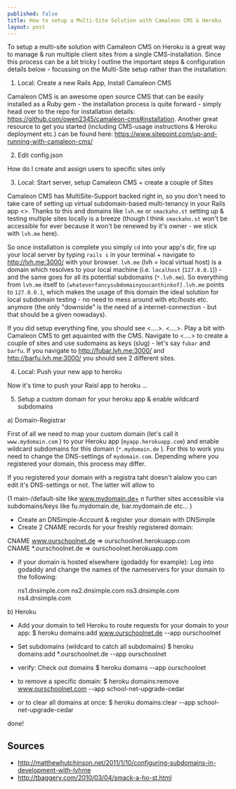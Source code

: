 ```yaml
---
published: false
title: How to setup a Multi-Site Solution with Camaleon CMS & Heroku  
layout: post
---
```


To setup a multi-site solution with Camaleon CMS on Heroku is a great way to manage & run multiple client sites from a single CMS-installation. Since this process can be a bit tricky I outline the important steps & configuration details below - focussing on the Multi-Site setup rather than the installation:  

1. Local: Create a new Rails App, Install Camaleon CMS 

Camaleon CMS is an awesome open source CMS that can be easily installed as a Ruby gem - the installation process is quite forward - simply head over to the repo for installation details: https://github.com/owen2345/camaleon-cms#installation. Another great resource to get you started (including CMS-usage instructions & Heroku deployment etc.) can be found here: https://www.sitepoint.com/up-and-running-with-camaleon-cms/

2. Edit config.json 

How do I create and assign users to specific sites only 

3. Local: Start server, setup Camaleon CMS + create a couple of Sites 

Camaleon CMS has MultiSite-Support backed right in, so you don't need to take care of setting up virtual subdomain-based multi-tenancy in your Rails app <>. Thanks to this and domains like `lvh.me` or `smackaho.st` setting up & testing multiple sites locally is a breeze (though I think `smackaho.st` won't be accessible for ever because it won't be renewed by it's owner - we stick with `lvh.me` here).

So once installation is complete you simply `cd` into your app's dir, fire up your local server by typing `rails s` in your terminal + navigate to http://lvh.me:3000/ with your browser. `lvh.me` (lvh = local virtual host) is a domain which resolves to your local machine (i.e. `localhost` (`127.0.0.1`)) - and the same goes for all its potential subdomains (`*.lvh.me`). So everything from `lvh.me` itself to `[whateverfancysubdomainyoucanthinkof].lvh.me` points to `127.0.0.1`, which makes the usage of this domain the ideal solution for local subdomain testing - no need to mess around with etc/hosts etc. anymore (the only "downside" is the need of a internet-connection - but that should be a given nowadays).     

If you did setup everything fine, you should see <....>. <....>. Play a bit with Camaleon CMS to get aquainted with the CMS. Navigate to <....> to create a couple of sites and use sudomains as keys (slug) - let's say `fubar` and `barfu`. If you navigate to http://fubar.lvh.me:3000/ and http://barfu.lvh.me:3000/ you should see 2 different sites.    


4. Local: Push your new app to heroku 

Now it's time to push your Raisl app to heroku ...

5. Setup a custom domain for your heroku app & enable wildcard subdomains 

a) Domain-Registrar   

First of all we need to map your custom domain (let's call it `www.mydomain.com` ) to your Heroku app (`myapp.herokuapp.com`) and enable wildcard subdomains for this domain (` *.mydomain.de ` ). For this to work you need to change the DNS-settings of `mydomain.com`. Depending where you registered your domain, this process may differ. 

If you registered your domain with a registra taht doesn't alalow 
you can edit it's DNS-settings or not.  The latter will allow to    


(1 main-/default-site like www.mydomain.de+ n further sites accessible via subdomains/keys like fu.mydomain.de, bar.mydomain.de etc... )

- Create an DNSimple-Account & register your domain with DNSimple 
- Create 2 CNAME records for your freshly registered domain:

CNAME 	www.ourschoolnet.de 	 =>   ourschoolnet.herokuapp.com 	
CNAME 	*.ourschoolnet.de       =>    ourschoolnet.herokuapp.com 	


- if your domain is hosted elsewhere (godaddy for example): Log into godaddy and change the names of the nameservers for your domain to the following:

    ns1.dnsimple.com 
    ns2.dnsimple.com
    ns3.dnsimple.com
    ns4.dnsimple.com
  
b) Heroku
-  Add your domain to tell Heroku to route requests for your domain to your app:
$ heroku domains:add www.ourschoolnet.de --app ourschoolnet

- Set subdomains (wildcard to catch all subdomains)
$ heroku domains:add *.ourschoolnet.de  --app ourschoolnet

- verify: Check out domains
$ heroku domains --app ourschoolnet

- to remove a specific domain:
$ heroku domains:remove www.ourschoolnet.com --app school-net-upgrade-cedar

- or to clear all domains at once:
$ heroku domains:clear --app school-net-upgrade-cedar

done!



## Sources

- http://matthewhutchinson.net/2011/1/10/configuring-subdomains-in-development-with-lvhme
- http://tbaggery.com/2010/03/04/smack-a-ho-st.html
